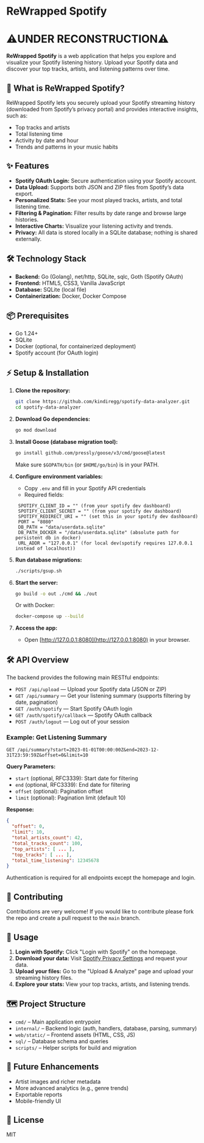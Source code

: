 # ReWrapped Spotify

#  ⚠️UNDER RECONSTRUCTION⚠️

**ReWrapped Spotify** is a web application that helps you explore and visualize your Spotify listening history. Upload your Spotify data and discover your top tracks, artists, and listening patterns over time.

## 🚀 What is ReWrapped Spotify?

ReWrapped Spotify lets you securely upload your Spotify streaming history (downloaded from Spotify’s privacy portal) and provides interactive insights, such as:

- Top tracks and artists
- Total listening time
- Activity by date and hour
- Trends and patterns in your music habits

## ✨ Features

- **Spotify OAuth Login:** Secure authentication using your Spotify account.
- **Data Upload:** Supports both JSON and ZIP files from Spotify’s data export.
- **Personalized Stats:** See your most played tracks, artists, and total listening time.
- **Filtering & Pagination:** Filter results by date range and browse large histories.
- **Interactive Charts:** Visualize your listening activity and trends.
- **Privacy:** All data is stored locally in a SQLite database; nothing is shared externally.

## 🛠️ Technology Stack

- **Backend:** Go (Golang), net/http, SQLite, sqlc, Goth (Spotify OAuth)
- **Frontend:** HTML5, CSS3, Vanilla JavaScript
- **Database:** SQLite (local file)
- **Containerization:** Docker, Docker Compose

## 📦 Prerequisites

- Go 1.24+
- SQLite
- Docker (optional, for containerized deployment)
- Spotify account (for OAuth login)

## ⚡ Setup & Installation

1. **Clone the repository:**
   ```sh
   git clone https://github.com/kindiregg/spotify-data-analyzer.git
   cd spotify-data-analyzer
   ```

2. **Download Go dependencies:**
   ```sh
   go mod download
   ```

3. **Install Goose (database migration tool):**
   ```sh
   go install github.com/pressly/goose/v3/cmd/goose@latest
   ```
   Make sure `$GOPATH/bin` (or `$HOME/go/bin`) is in your PATH.

4. **Configure environment variables:**
   - Copy `.env` and fill in your Spotify API credentials
   - Required fields:
   ```
    SPOTIFY_CLIENT_ID = "" (from your spotify dev dashboard)
    SPOTIFY_CLIENT_SECRET = "" (from your spotify dev dashboard)
    SPOTIFY_REDIRECT_URI = "" (set this in your spotify dev dashboard)
    PORT = "8080"
    DB_PATH = "data/userdata.sqlite"
    DB_PATH_DOCKER = "/data/userdata.sqlite" (absolute path for persistent db in docker)
    URL_ADDR = "127.0.0.1" (for local dev(spotify requires 127.0.0.1 instead of localhost))
    ```

5. **Run database migrations:**
   ```sh
   ./scripts/gsup.sh
   ```

6. **Start the server:**
   ```sh
   go build -o out ./cmd && ./out
   ```
   Or with Docker:
   ```sh
   docker-compose up --build
   ```

7. **Access the app:**
   - Open [http://127.0.0.1:8080](http://127.0.0.1:8080) in your browser.

## 🛠️ API Overview

The backend provides the following main RESTful endpoints:

- `POST /api/upload` — Upload your Spotify data (JSON or ZIP)
- `GET /api/summary` — Get your listening summary (supports filtering by date, pagination)
- `GET /auth/spotify` — Start Spotify OAuth login
- `GET /auth/spotify/callback` — Spotify OAuth callback
- `POST /auth/logout` — Log out of your session

### Example: Get Listening Summary

```
GET /api/summary?start=2023-01-01T00:00:00Z&end=2023-12-31T23:59:59Z&offset=0&limit=10
```

**Query Parameters:**
- `start` (optional, RFC3339): Start date for filtering
- `end` (optional, RFC3339): End date for filtering
- `offset` (optional): Pagination offset
- `limit` (optional): Pagination limit (default 10)

**Response:**
```json
{
  "offset": 0,
  "limit": 10,
  "total_artists_count": 42,
  "total_tracks_count": 100,
  "top_artists": [ ... ],
  "top_tracks": [ ... ],
  "total_time_listening": 12345678
}
```

Authentication is required for all endpoints except the homepage and login.

## 🤝 Contributing

Contributions are very welcome! 
If you would like to contribute please fork the repo and create a pull request to the `main` branch.

## 📝 Usage

1. **Login with Spotify:** Click "Login with Spotify" on the homepage.
2. **Download your data:** Visit [Spotify Privacy Settings](https://www.spotify.com/account/privacy/) and request your data.
3. **Upload your files:** Go to the "Upload & Analyze" page and upload your streaming history files.
4. **Explore your stats:** View your top tracks, artists, and listening trends.

## 🗺️ Project Structure

- `cmd/` – Main application entrypoint
- `internal/` – Backend logic (auth, handlers, database, parsing, summary)
- `web/static/` – Frontend assets (HTML, CSS, JS)
- `sql/` – Database schema and queries
- `scripts/` – Helper scripts for build and migration

## 🚧 Future Enhancements

- Artist images and richer metadata
- More advanced analytics (e.g., genre trends)
- Exportable reports
- Mobile-friendly UI

## 📄 License

MIT
